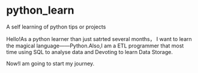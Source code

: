 # python_learn
A self learning of python tips or projects

Hello!As a python learner than just satrted several months，
I want to learn the magical language——Python.Also,I am a
ETL programmer that most time using SQL to analyse data and
Devoting to learn Data Storage.

Now!I am going to start my journey.

